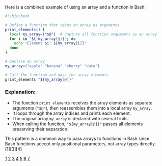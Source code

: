 Here is a combined example of using an array and a function in Bash:

```bash
#!/bin/bash

# Define a function that takes an array as arguments
print_elements() {
  local my_array=("$@")  # Capture all function arguments as an array
  for i in "${!my_array[@]}"; do
    echo "Element $i: ${my_array[i]}"
  done
}

# Declare an array
my_array=("apple" "banana" "cherry" "date")

# Call the function and pass the array elements
print_elements "${my_array[@]}"
```

### Explanation:

- The function `print_elements` receives the array elements as separate arguments (`"$@"`), then reassembles them into a
  local array `my_array`.
- It loops through the array indices and prints each element.
- The original array `my_array` is declared with several fruits.
- When calling the function, `"${my_array[@]}"` passes all elements preserving their separation.

This pattern is a common way to pass arrays to functions in Bash since Bash functions accept only positional parameters, not
array types directly.[1][3][4]

[1](https://www.baeldung.com/linux/bash-array-function)
[2](https://stackoverflow.com/questions/16461656/how-to-pass-array-as-an-argument-to-a-function-in-bash)
[3](https://www.geeksforgeeks.org/linux-unix/bash-scripting-array/)
[4](https://www.hostinger.com/tutorials/how-to-use-bash-array)
[5](https://www.freecodecamp.org/news/bash-array-how-to-declare-an-array-of-strings-in-a-bash-script/)
[6](https://opensource.com/article/18/5/you-dont-know-bash-intro-bash-arrays)
[7](https://cjungmann.github.io/yaddemo/docs/bashreturnarray.html)
